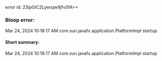 error id: 23ipGIC2Lyersjw9jfv0fA==
### Bloop error:

Mar 24, 2024 10:18:17 AM com.sun.javafx.application.PlatformImpl startup
#### Short summary: 

Mar 24, 2024 10:18:17 AM com.sun.javafx.application.PlatformImpl startup